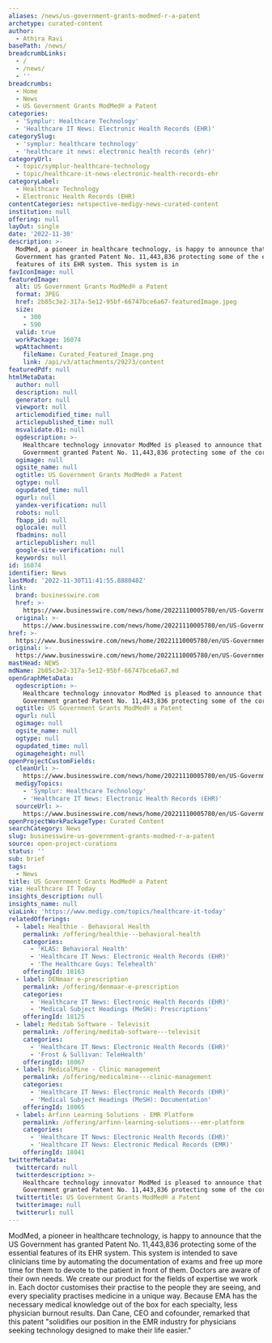 ```yaml
---
aliases: /news/us-government-grants-modmed-r-a-patent
archetype: curated-content
author:
  - Athira Ravi
basePath: /news/
breadcrumbLinks:
  - /
  - /news/
  - ''
breadcrumbs:
  - Home
  - News
  - US Government Grants ModMed® a Patent
categories:
  - 'Symplur: Healthcare Technology'
  - 'Healthcare IT News: Electronic Health Records (EHR)'
categorySlug:
  - 'symplur: healthcare technology'
  - 'healthcare it news: electronic health records (ehr)'
categoryUrl:
  - topic/symplur-healthcare-technology
  - topic/healthcare-it-news-electronic-health-records-ehr
categoryLabel:
  - Healthcare Technology
  - Electronic Health Records (EHR)
contentCategories: netspective-medigy-news-curated-content
institution: null
offering: null
layOut: single
date: '2022-11-30'
description: >-
  ModMed, a pioneer in healthcare technology, is happy to announce that the US
  Government has granted Patent No. 11,443,836 protecting some of the essential
  features of its EHR system. This system is in
favIconImage: null
featuredImage:
  alt: US Government Grants ModMed® a Patent
  format: JPEG
  href: 2b85c3e2-317a-5e12-95bf-66747bce6a67-featuredImage.jpeg
  size:
    - 300
    - 590
  valid: true
  workPackage: 16074
  wpAttachment:
    fileName: Curated_Featured_Image.png
    link: /api/v3/attachments/29273/content
featuredPdf: null
htmlMetaData:
  author: null
  description: null
  generator: null
  viewport: null
  articlemodified_time: null
  articlepublished_time: null
  msvalidate.01: null
  ogdescription: >-
    Healthcare technology innovator ModMed is pleased to announce that the US
    Government granted Patent No. 11,443,836 protecting some of the core functio
  ogimage: null
  ogsite_name: null
  ogtitle: US Government Grants ModMed® a Patent
  ogtype: null
  ogupdated_time: null
  ogurl: null
  yandex-verification: null
  robots: null
  fbapp_id: null
  oglocale: null
  fbadmins: null
  articlepublisher: null
  google-site-verification: null
  keywords: null
id: 16074
identifier: News
lastMod: '2022-11-30T11:41:55.888048Z'
link:
  brand: businesswire.com
  href: >-
    https://www.businesswire.com/news/home/20221110005780/en/US-Government-Grants-ModMed%C2%AE-a-Patent
  original: >-
    https://www.businesswire.com/news/home/20221110005780/en/US-Government-Grants-ModMed%C2%AE-a-Patent
href: >-
  https://www.businesswire.com/news/home/20221110005780/en/US-Government-Grants-ModMed%C2%AE-a-Patent
original: >-
  https://www.businesswire.com/news/home/20221110005780/en/US-Government-Grants-ModMed%C2%AE-a-Patent
mastHead: NEWS
mdName: 2b85c3e2-317a-5e12-95bf-66747bce6a67.md
openGraphMetaData:
  ogdescription: >-
    Healthcare technology innovator ModMed is pleased to announce that the US
    Government granted Patent No. 11,443,836 protecting some of the core functio
  ogtitle: US Government Grants ModMed® a Patent
  ogurl: null
  ogimage: null
  ogsite_name: null
  ogtype: null
  ogupdated_time: null
  ogimageheight: null
openProjectCustomFields:
  cleanUrl: >-
    https://www.businesswire.com/news/home/20221110005780/en/US-Government-Grants-ModMed%C2%AE-a-Patent
  medigyTopics:
    - 'Symplur: Healthcare Technology'
    - 'Healthcare IT News: Electronic Health Records (EHR)'
  sourceUrl: >-
    https://www.businesswire.com/news/home/20221110005780/en/US-Government-Grants-ModMed%C2%AE-a-Patent
openProjectWorkPackageType: Curated Content
searchCategory: News
slug: businesswire-us-government-grants-modmed-r-a-patent
source: open-project-curations
status: ''
sub: brief
tags:
  - News
title: US Government Grants ModMed® a Patent
via: Healthcare IT Today
insights_description: null
insights_name: null
viaLink: 'https://www.medigy.com/topics/healthcare-it-today'
relatedOfferings:
  - label: Healthie - Behavioral Health
    permalink: /offering/healthie---behavioral-health
    categories:
      - 'KLAS: Behavioral Health'
      - 'Healthcare IT News: Electronic Health Records (EHR)'
      - 'The Healthcare Guys: Telehealth'
    offeringId: 18163
  - label: DENmaar e-prescription
    permalink: /offering/denmaar-e-prescription
    categories:
      - 'Healthcare IT News: Electronic Health Records (EHR)'
      - 'Medical Subject Headings (MeSH): Prescriptions'
    offeringId: 18125
  - label: Meditab Software - Televisit
    permalink: /offering/meditab-software---televisit
    categories:
      - 'Healthcare IT News: Electronic Health Records (EHR)'
      - 'Frost & Sullivan: TeleHealth'
    offeringId: 18067
  - label: MedicalMine - Clinic management
    permalink: /offering/medicalmine---clinic-management
    categories:
      - 'Healthcare IT News: Electronic Health Records (EHR)'
      - 'Medical Subject Headings (MeSH): Documentation'
    offeringId: 18065
  - label: Arfinn Learning Solutions - EMR Platform
    permalink: /offering/arfinn-learning-solutions---emr-platform
    categories:
      - 'Healthcare IT News: Electronic Health Records (EHR)'
      - 'Healthcare IT News: Electronic Medical Records (EMR)'
    offeringId: 18041
twitterMetaData:
  twittercard: null
  twitterdescription: >-
    Healthcare technology innovator ModMed is pleased to announce that the US
    Government granted Patent No. 11,443,836 protecting some of the core functio
  twittertitle: US Government Grants ModMed® a Patent
  twitterimage: null
  twitterurl: null
---
```

<p>ModMed, a pioneer in healthcare technology, is happy to announce that the US Government has granted Patent No. 11,443,836 protecting some of the essential features of its EHR system. This system is intended to save clinicians time by automating the documentation of exams and free up more time for them to devote to the patient in front of them. Doctors are aware of their own needs. We create our product for the fields of expertise we work in. Each doctor customises their practise to the people they are seeing, and every speciality practises medicine in a unique way. Because EMA has the necessary medical knowledge out of the box for each specialty, less physician burnout results. Dan Cane, CEO and cofounder, remarked that this patent "solidifies our position in the EMR industry for physicians seeking technology designed to make their life easier."</p>